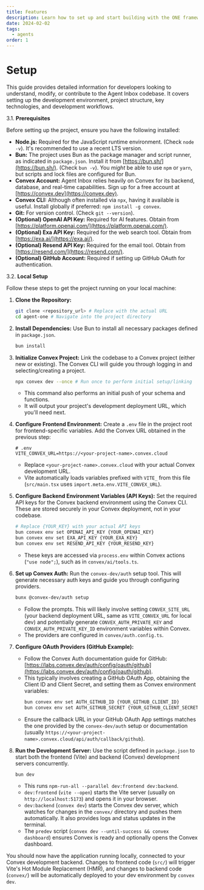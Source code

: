 ```yaml
---
title: Features
description: Learn how to set up and start building with the ONE framework
date: 2024-02-02
tags:
  - agents
order: 1
---
```


# Setup

This guide provides detailed information for developers looking to understand, modify, or contribute to the Agent Inbox codebase. It covers setting up the development environment, project structure, key technologies, and development workflows.

3.1. **Prerequisites**

Before setting up the project, ensure you have the following installed:

- **Node.js:** Required for the JavaScript runtime environment. (Check `node -v`). It's recommended to use a recent LTS version.
- **Bun:** The project uses Bun as the package manager and script runner, as indicated in `package.json`. Install it from [https://bun.sh/](https://bun.sh/). (Check `bun -v`). You _might_ be able to use `npm` or `yarn`, but scripts and lock files are configured for Bun.
- **Convex Account:** Agent Inbox relies heavily on Convex for its backend, database, and real-time capabilities. Sign up for a free account at [https://convex.dev](https://convex.dev).
- **Convex CLI:** Although often installed via `npx`, having it available is useful. Install globally if preferred: `npm install -g convex`.
- **Git:** For version control. (Check `git --version`).
- **(Optional) OpenAI API Key:** Required for AI features. Obtain from [https://platform.openai.com/](https://platform.openai.com/).
- **(Optional) Exa API Key:** Required for the web search tool. Obtain from [https://exa.ai/](https://exa.ai/).
- **(Optional) Resend API Key:** Required for the email tool. Obtain from [https://resend.com/](https://resend.com/).
- **(Optional) GitHub Account:** Required if setting up GitHub OAuth for authentication.

3.2. **Local Setup**

Follow these steps to get the project running on your local machine:

1.  **Clone the Repository:**

    ```bash
    git clone <repository_url> # Replace with the actual URL
    cd agent-one # Navigate into the project directory
    ```

2.  **Install Dependencies:** Use Bun to install all necessary packages defined in `package.json`.

    ```bash
    bun install
    ```

3.  **Initialize Convex Project:** Link the codebase to a Convex project (either new or existing). The Convex CLI will guide you through logging in and selecting/creating a project.

    ```bash
    npx convex dev --once # Run once to perform initial setup/linking
    ```

    - This command also performs an initial push of your schema and functions.
    - It will output your project's development deployment URL, which you'll need next.

4.  **Configure Frontend Environment:** Create a `.env` file in the project root for frontend-specific variables. Add the Convex URL obtained in the previous step:

    ```plaintext
    # .env
    VITE_CONVEX_URL=https://<your-project-name>.convex.cloud
    ```

    - Replace `<your-project-name>.convex.cloud` with your actual Convex development URL.
    - Vite automatically loads variables prefixed with `VITE_` from this file (`src/main.tsx` uses `import.meta.env.VITE_CONVEX_URL`).

5.  **Configure Backend Environment Variables (API Keys):** Set the required API keys for the Convex backend environment using the Convex CLI. These are stored securely in your Convex deployment, not in your codebase.

    ```bash
    # Replace {YOUR_KEY} with your actual API keys
    bun convex env set OPENAI_API_KEY {YOUR_OPENAI_KEY}
    bun convex env set EXA_API_KEY {YOUR_EXA_KEY}
    bun convex env set RESEND_API_KEY {YOUR_RESEND_KEY}
    ```

    - These keys are accessed via `process.env` within Convex actions (`"use node";`), such as in `convex/ai/tools.ts`.

6.  **Set up Convex Auth:** Run the `convex-dev/auth` setup tool. This will generate necessary auth keys and guide you through configuring providers.

    ```bash
    bunx @convex-dev/auth setup
    ```

    - Follow the prompts. This will likely involve setting `CONVEX_SITE_URL` (your backend deployment URL, same as `VITE_CONVEX_URL` for local dev) and potentially generate `CONVEX_AUTH_PRIVATE_KEY` and `CONVEX_AUTH_PRIVATE_KEY_ID` environment variables within Convex.
    - The providers are configured in `convex/auth.config.ts`.

7.  **Configure OAuth Providers (GitHub Example):**

    - Follow the Convex Auth documentation guide for GitHub: [https://labs.convex.dev/auth/config/oauth/github](https://labs.convex.dev/auth/config/oauth/github).
    - This typically involves creating a GitHub OAuth App, obtaining the Client ID and Client Secret, and setting them as Convex environment variables:
      ```bash
      bun convex env set AUTH_GITHUB_ID {YOUR_GITHUB_CLIENT_ID}
      bun convex env set AUTH_GITHUB_SECRET {YOUR_GITHUB_CLIENT_SECRET}
      ```
    - Ensure the callback URL in your GitHub OAuth App settings matches the one provided by the `convex-dev/auth` setup or documentation (usually `https://<your-project-name>.convex.cloud/api/auth/callback/github`).

8.  **Run the Development Server:** Use the script defined in `package.json` to start both the frontend (Vite) and backend (Convex) development servers concurrently.
    ```bash
    bun dev
    ```
    - This runs `npm-run-all --parallel dev:frontend dev:backend`.
    - `dev:frontend` (`vite --open`) starts the Vite server (usually on `http://localhost:5173`) and opens it in your browser.
    - `dev:backend` (`convex dev`) starts the Convex dev server, which watches for changes in the `convex/` directory and pushes them automatically. It also provides logs and status updates in the terminal.
    - The `predev` script (`convex dev --until-success && convex dashboard`) ensures Convex is ready and optionally opens the Convex dashboard.

You should now have the application running locally, connected to your Convex development backend. Changes to frontend code (`src/`) will trigger Vite's Hot Module Replacement (HMR), and changes to backend code (`convex/`) will be automatically deployed to your dev environment by `convex dev`.
